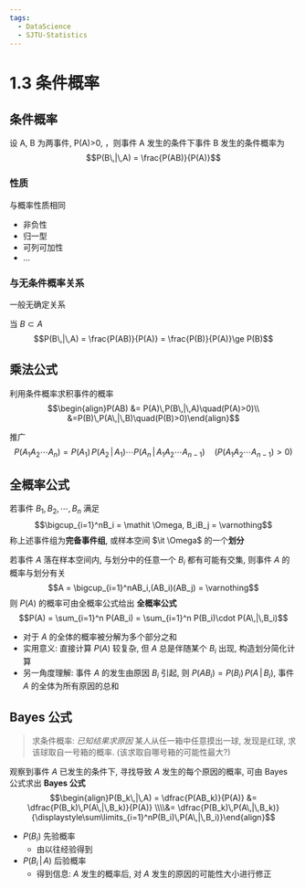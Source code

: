 ```yaml
---
tags:
  - DataScience
  - SJTU-Statistics
---
```

1.3 条件概率
===
## 条件概率
设 A, B 为两事件, P(A)>0, ，则事件 A 发生的条件下事件 B 发生的条件概率为
$$P(B\,|\,A) = \frac{P(AB)}{P(A)}$$
### 性质
与概率性质相同
- 非负性
- 归一型
- 可列可加性
- ...

### 与无条件概率关系
一般无确定关系

当 $B\subset A$
$$P(B\,|\,A) = \frac{P(AB)}{P(A)} = \frac{P(B)}{P(A)}\ge P(B)$$

## 乘法公式
利用条件概率求积事件的概率
$$\begin{align}P(AB) &= P(A)\,P(B\,|\,A)\quad(P(A)>0)\\
&=P(B)\,P(A\,|\,B)\quad(P(B)>0)\end{align}$$

推广
$$P(A_1A_2\cdots A_n) = P(A_1)\,P(A_2\,|\,A_1)\cdots P(A_n\,|\,A_1A_2\cdots A_{n-1})\quad(P(A_1A_2\cdots A_{n-1})>0)$$

## 全概率公式
若事件 $B_1, B_2,\cdots, B_n$ 满足
$$\bigcup_{i=1}^nB_i = \mathit \Omega, B_iB_j = \varnothing$$
称上述事件组为**完备事件组**, 或样本空间 $\it \Omega$ 的一个**划分**

若事件 $A$ 落在样本空间内, 与划分中的任意一个 $B_i$ 都有可能有交集, 则事件 $A$ 的概率与划分有关
$$A = \bigcup_{i=1}^nAB_i,(AB_i)(AB_j) = \varnothing$$
则 $P(A)$ 的概率可由全概率公式给出
**全概率公式**
$$P(A) = \sum_{i=1}^n P(AB_i) = \sum_{i=1}^n P(B_i)\cdot P(A\,|\,B_i)$$
- 对于 $A$ 的全体的概率被分解为多个部分之和
- 实用意义: 直接计算 $P(A)$ 较复杂, 但 $A$ 总是伴随某个 $B_i$ 出现, 构造划分简化计算
- 另一角度理解: 事件 $A$ 的发生由原因 $B_i$ 引起, 则 $P(AB_i) = P(B_i)\,P(A\,|\, B_i)$, 事件 $A$ 的全体为所有原因的总和

## Bayes 公式
> 求条件概率: *已知结果求原因*
> 某人从任一箱中任意摸出一球, 发现是红球, 求该球取自一号箱的概率. (该求取自哪号箱的可能性最大?)

观察到事件 $A$ 已发生的条件下, 寻找导致 $A$ 发生的每个原因的概率, 可由 Bayes 公式求出
**Bayes 公式**
$$\begin{align}P(B_k\,|\,A) = \dfrac{P(AB_k)}{P(A)} &= \dfrac{P(B_k)\,P(A\,|\,B_k)}{P(A)} \\\\&= \dfrac{P(B_k)\,P(A\,|\,B_k)}{\displaystyle\sum\limits_{i=1}^nP(B_i)\,P(A\,|\,B_i)}\end{align}$$
- $P(B_i)$ 先验概率
	- 由以往经验得到
- $P(B_i\,|\,A)$ 后验概率
	- 得到信息: $A$ 发生的概率后, 对 $A$ 发生的原因的可能性大小进行修正
